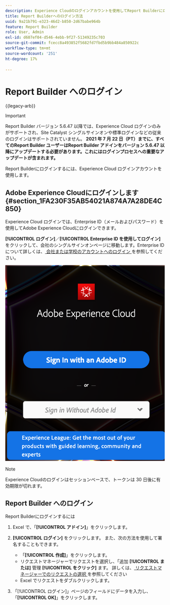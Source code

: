 ```yaml
---
description: Experience Cloudのログインアカウントを使用してReport Builderにログインする方法について説明します。
title: Report Builderへのログイン方法
uuid: 9a21b791-e323-46d2-b850-2d67babe964b
feature: Report Builder
role: User, Admin
exl-id: d607ef04-d546-4ebb-9f27-51349235c703
source-git-commit: fcecc8a493852f5682fd7fbd5b9bb484a850922c
workflow-type: tm+mt
source-wordcount: '251'
ht-degree: 17%

---
```


# Report Builder へのログイン

{{legacy-arb}}

>[!IMPORTANT]
>
>Report Builder バージョン 5.6.47 以降では、Experience Cloud ログインのみがサポートされ、Site Catalyst シングルサインオンや標準ログインなどの従来のログインはサポートされていません。 **2021 年 7 月 22 日（PT）までに、すべてのReport Builder ユーザーはReport Builder アドインをバージョン 5.6.47 以降にアップデートする必要があります。これにはログインプロセスへの重要なアップデートが含まれます。**

Report Builderにログインするには、Experience Cloud ログインアカウントを使用します。

## Adobe Experience Cloudにログインします {#section_1FA230F35AB54021A874A7A28DE4C850}

Experience Cloud ログインでは、Enterprise ID（メールおよびパスワード）を使用してAdobe Experience Cloudにログインできます。

**[!UICONTROL ログイン]**／**[!UICONTROL Enterprise ID を使用してログイン]**&#x200B;をクリックして、会社のシングルサインオンページに移動します。Enterprise IDについて詳しくは、[ 会社または学校のアカウントへのログイン ](https://helpx.adobe.com/jp/enterprise/kb/enterprise-id-faq.html#whatis) を参照してください。

![Adobe Experience Cloudを使用してログインする場合と使用せずにログインする場合のオプションを示すAdobe ID ログインウィンドウを示すスクリーンショット ](assets/adobe_id_login.png)

>[!NOTE]
>
>Experience Cloudのログインはセッションベースで、トークンは 30 日後に有効期限が切れます。

## Report Builder へのログイン

Report Builderにログインするには

1. Excel で、「**[!UICONTROL アドイン]**」をクリックします。
1. **[!UICONTROL ログイン]** をクリックします。 また、次の方法を使用して署名することもできます。

   * 「**[!UICONTROL 作成]**」をクリックします。
   * リクエストマネージャーでリクエストを選択し、「追加 **[!UICONTROL または]** 管理 **[!UICONTROL をクリック]** ます。 詳しくは、[ リクエストマネージャーでのリクエストの選択 ](/help/analyze/legacy-report-builder/manage-requests/r-arb-manage-requests.md) を参照してください
   * Excel でリクエストをダブルクリックします。

1. 「[!UICONTROL ログイン]」ページのフィールドにデータを入力し、「**[!UICONTROL OK]**」をクリックします。

